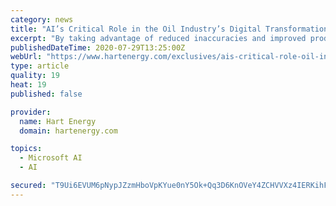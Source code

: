 ```yaml
---
category: news
title: "AI’s Critical Role in the Oil Industry’s Digital Transformation Journey"
excerpt: "By taking advantage of reduced inaccuracies and improved productivity thanks to AI, the oil and gas industry can enjoy faster data analysis and more informed business decisions."
publishedDateTime: 2020-07-29T13:25:00Z
webUrl: "https://www.hartenergy.com/exclusives/ais-critical-role-oil-industrys-digital-transformation-journey-188864"
type: article
quality: 19
heat: 19
published: false

provider:
  name: Hart Energy
  domain: hartenergy.com

topics:
  - Microsoft AI
  - AI

secured: "T9Ui6EVUM6pNypJZzmHboVpKYue0nY5Ok+Qq3D6KnOVeY4ZCHVVXz4IERKihFHdFK/RowMG7DaOExpe9scYICxmX/pAGPSv+QdBqlohqn+CvqDtVW44xmoAJRh/T3dQauV3aLfZ6FPAMwcU9THjnysYVF3Bcta7ewqL5GVoMoMxWEdraVEEljLXD6U5LjnUy7+E1BlymfcSHr+007wXcnRwgGOqVzAxTE44r9SEVzhzbL3n9eGS7gPE5KB0XHVGtLUVBa5U9Q+Dru9DDE2HKgb3PgTxYwT5F8VjU8kGD2DGdYvQSh7x5vx7uPiqNj7VYh6PetU/iRidyfG189KTI5A==;reMnkmYQn14XGLJDH4uHwA=="
---
```


